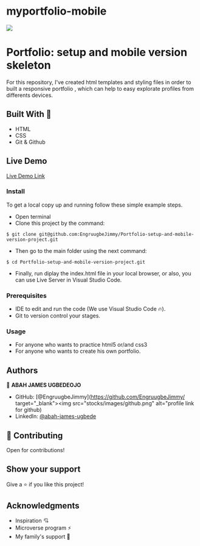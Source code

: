 # myportfolio-mobile
![](https://img.shields.io/badge/Microverse-blueviolet) 

# Portfolio: setup and mobile version skeleton

For this repository, I've created html templates and styling files in order to built a responsive portfolio ,  which can help to easy explorate  profiles from differents devices.

## Built With 🔨

- HTML
- CSS
- Git & Github

## Live Demo

[Live Demo Link](https://EngruugbeJimmy.github.io/Portfolio-setup-and-mobile-version-Project/)

### Install

To get a local copy up and running follow these simple example steps.
- Open terminal
- Clone this project by the command: 

```
$ git clone git@github.com:EngruugbeJimmy/Portfolio-setup-and-mobile-version-project.git
```

- Then go to the main folder using the next command:

```
$ cd Portfolio-setup-and-mobile-version-project.git
```

- Finally, run diplay the index.html file in your local browser, or also, you can use Live Server in Visual Studio Code.



### Prerequisites

- IDE to edit and run the code (We use Visual Studio Code 🔥).
- Git to version control your stages.


### Usage

- For anyone who wants to practice html5 or/and css3
- For anyone who wants to create his own portfolio.


## Authors

👤 **ABAH JAMES UGBEDEOJO**

- GitHub: [@EngruugbeJimmy](https://github.com/EngruugbeJimmy/ target="_blank"><img src="stocks/images/github.png" alt="profile link for github)
- LinkedIn: [@abah-james-ugbede](https://www.linkedin.com/in/abah-james-ugbede-356982159/)


## 🤝 Contributing

Open for contributions!



## Show your support

Give a ⭐️ if you like this project!


## Acknowledgments

- Inspiration 💘
- Microverse program ⚡
- My family's support 🙌
